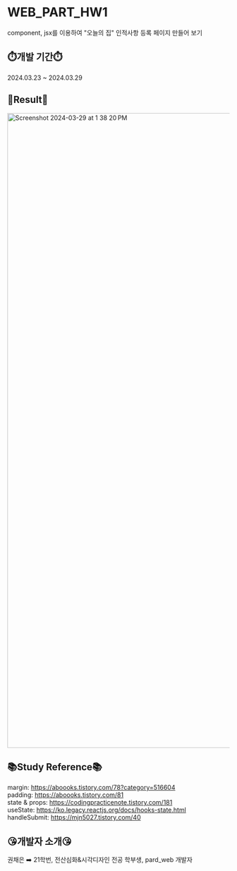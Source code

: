 # WEB_PART_HW1

component, jsx를 이용하여 "오늘의 집" 인적사항 등록 페이지 만들어 보기

## ⏱️개발 기간⏱️

2024.03.23 ~ 2024.03.29

## 🙌Result🙌

<img width="1440" alt="Screenshot 2024-03-29 at 1 38 20 PM" src="https://github.com/3rd-PARD-WEB-PART/KwonCheeun/assets/103431850/6e3fdf44-752c-44a3-a5ea-d3270d5d88ef">

## 📚Study Reference📚

margin: https://aboooks.tistory.com/78?category=516604  
padding: https://aboooks.tistory.com/81  
state & props: https://codingpracticenote.tistory.com/181  
useState: https://ko.legacy.reactjs.org/docs/hooks-state.html  
handleSubmit: https://mjn5027.tistory.com/40  

## 😘개발자 소개😘

권채은 ➡️ 21학번, 전산심화&시각디자인 전공 학부생, pard_web 개발자
